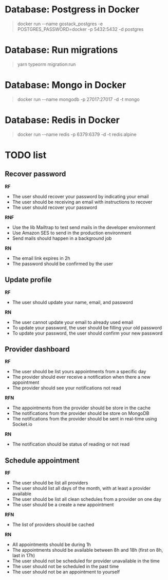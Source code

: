 # Database: Postgress in Docker

> docker run --name gostack_postgres -e POSTGRES_PASSWORD=docker -p 5432:5432 -d postgres

# Database: Run migrations

> yarn typeorm migration:run

# Database: Mongo in Docker

> docker run --name mongodb -p 27017:27017 -d -t mongo

# Database: Redis in Docker

> docker run --name redis -p 6379:6379 -d -t redis:alpine


# TODO list

## Recover password
**RF**
- The user should recover your password by indicating your email
- The user should be receiving an email with instructions to recover
- The user should recover your password

**RNF**
- Use the lib Mailtrap to test send mails in the developer environment
- Use Amazon SES to send in the production environment
- Send mails should happen in a background job

**RN**
- The email link expires in 2h
- The password should be confirmed by the user

## Update profile
**RF**
- The user should update your name, email, and password

**RN**
- The user cannot update your email to already used email
- To update your password, the user should be filling your old password
- To update your password, the user should confirm your new password

## Provider dashboard
**RF**
- The user should be list yours appointments from a specific day
- The provider should ever receive a notification when there a new appointment
- The provider should see your notifications not read

**RFN**
- The appointments from the provider should be store in the cache
- The notifications from the provider should be store on MongoDB
- The notifications from the provider should be sent in real-time using Socket.io

**RN**
- The notification should be status of reading or not read

## Schedule appointment
**RF**
- The user should be list all providers
- The user should list all days of the month, with at least a provider available
- The user should be list all clean schedules from a provider on one day
- The user should be a create a new appointment

**RFN**
- The list of providers should be cached

**RN**
- All appointments should be during 1h
- The appointments should be available between 8h and 18h (first on 8h, last in 17h)
- The user should not be scheduled for provider unavailable in the time
- The user should not be scheduled in the past time
- The user should not be an appointment to yourself
